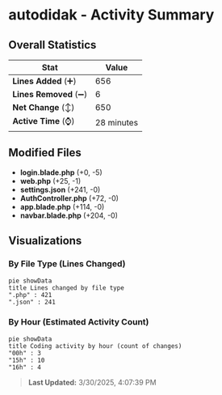 # autodidak - Activity Summary 

## Overall Statistics

| Stat                   | Value                                                             |
| ---------------------- | ----------------------------------------------------------------- |
| **Lines Added** (➕)   | 656                                          |
| **Lines Removed** (➖) | 6                                        |
| **Net Change** (↕)    | 650                |
| **Active Time** (⌚)   | 28 minutes |


## Modified Files
- **login.blade.php** (+0, -5)
- **web.php** (+25, -1)
- **settings.json** (+241, -0)
- **AuthController.php** (+72, -0)
- **app.blade.php** (+114, -0)
- **navbar.blade.php** (+204, -0)

## Visualizations

### By File Type (Lines Changed)

```mermaid
pie showData
title Lines changed by file type
".php" : 421
".json" : 241
```

### By Hour (Estimated Activity Count)

```mermaid
pie showData
title Coding activity by hour (count of changes)
"00h" : 3
"15h" : 10
"16h" : 4
```


> **Last Updated:** 3/30/2025, 4:07:39 PM